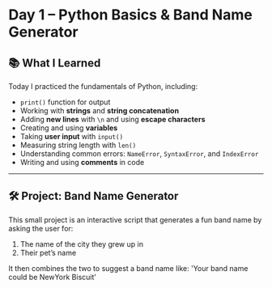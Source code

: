 #  Day 1 – Python Basics & Band Name Generator 

## 📚 What I Learned

Today I practiced the fundamentals of Python, including:

- `print()` function for output
- Working with **strings** and **string concatenation**
- Adding **new lines** with `\n` and using **escape characters**
- Creating and using **variables**
- Taking **user input** with `input()`
- Measuring string length with `len()`
- Understanding common errors: `NameError`, `SyntaxError`, and `IndexError`
- Writing and using **comments** in code

---

## 🛠 Project: Band Name Generator

This small project is an interactive script that generates a fun band name by asking the user for:

1. The name of the city they grew up in  
2. Their pet’s name

It then combines the two to suggest a band name like: 'Your band name could be NewYork Biscuit'
